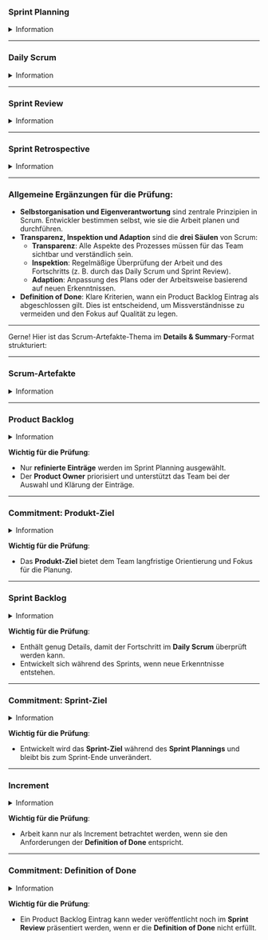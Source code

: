 ### Sprint Planning

<details>
<summary>Information</summary>

- **Zweck**: Der Sprint startet mit der Planung der zu erledigenden Arbeit. Das Ziel ist es, eine klare Struktur zu schaffen, was im Sprint erreicht werden soll.

- **Teilnehmer**: Scrum Team (Product Owner, Scrum Master, Developer); andere können zur Beratung hinzugezogen werden.

- **Wichtige Themen**:

  1. **Warum ist dieser Sprint wertvoll?** – Der **Product Owner** schlägt vor, wie das Produkt seinen Wert steigern könnte, und das Team definiert gemeinsam ein **Sprint-Ziel**.
  2. **Was kann in diesem Sprint abgeschlossen werden?** – Developer und Product Owner wählen zusammen Einträge aus dem **Product Backlog** aus.
  3. **Wie wird die Arbeit erledigt?** – Die Developer planen, wie sie die Arbeit umsetzen. Niemand außer den Developern sagt, wie sie arbeiten sollen (Selbstorganisation).

- **Ergebnis**: Ein **Sprint Backlog** besteht aus:
  - Sprint-Ziel,
  - Ausgewählten Product Backlog Einträgen,
  - Plan zur Lieferung.
- **Dauer**: Maximal 8 Stunden für einen einmonatigen Sprint, kürzer für kürzere Sprints.

- **Wichtiger Punkt für die Prüfung**: Ein gut definiertes **Sprint-Ziel** gibt dem Team Orientierung und sollte stets am Ende des Sprint Plannings festgelegt werden.

</details>

---

### Daily Scrum

<details>
<summary>Information</summary>

- **Zweck**: Überprüfung des Fortschritts in Richtung des **Sprint-Ziels** und eventuelle Anpassung des **Sprint Backlogs**.

- **Teilnehmer**: Developer. Der **Product Owner** und **Scrum Master** können teilnehmen, wenn sie aktiv am Sprint Backlog arbeiten.

- **Struktur**: Die Developer entscheiden selbst über die Struktur, solange das Meeting den **Fokus** auf das Sprint-Ziel behält und einen Plan für den nächsten Tag erstellt.

- **Dauer**: 15 Minuten, täglich zur gleichen Zeit und am gleichen Ort.

- **Wichtige Punkte für die Prüfung**:
  - **Selbstorganisation und Eigenverantwortung** der Developer: Sie steuern das Meeting selbst.
  - **Fokus auf das Sprint-Ziel**: Das Daily Scrum dient nicht nur zur Statusabfrage, sondern als Mittel zur Feinjustierung der Arbeit.
  - **Wichtige Fragen**: Was habe ich gestern gemacht? Was werde ich heute tun? Gibt es Hindernisse?
  - **Keine Statusmeetings für den Scrum Master**: Der Scrum Master moderiert nicht, es sei denn, das Team benötigt Unterstützung.

</details>

---

### Sprint Review

<details>
<summary>Information</summary>

- **Zweck**: Überprüfung der Arbeit des Sprints und Festlegung von Anpassungen für die Zukunft.

- **Teilnehmer**: Scrum Team und Stakeholder.

- **Inhalte**:

  - Präsentation des fertigen **Inkrements** (erfüllte **Definition of Done**).
  - Diskussion über den Fortschritt in Richtung des **Produkt-Ziels** und notwendige Anpassungen.
  - Möglichkeit, das **Product Backlog** anzupassen, basierend auf Feedback oder neuen Erkenntnissen.

- **Dauer**: Maximal 4 Stunden für einen einmonatigen Sprint, kürzer für kürzere Sprints.

- **Wichtiger Punkt für die Prüfung**: Das **Sprint Review** ist ein **Arbeitstermin**, keine reine Präsentation. Das Team interagiert aktiv mit den Stakeholdern, um künftige Schritte zu besprechen.

</details>

---

### Sprint Retrospective

<details>
<summary>Information</summary>

- **Zweck**: Reflexion über den vergangenen Sprint, um die **Effektivität und Qualität** des Teams zu verbessern.

- **Teilnehmer**: Scrum Team (Product Owner ist optional).

- **Inhalte**:
  - Diskussion über das, was gut lief, was nicht gut lief, und wie das Team Verbesserungen umsetzen kann.
  - Überprüfung von Prozessen, Werkzeugen, Zusammenarbeit und der **Definition of Done**.
  - Identifizierung von konkreten Maßnahmen zur Verbesserung, die im nächsten Sprint umgesetzt werden können.
- **Dauer**: Maximal 3 Stunden für einen einmonatigen Sprint, kürzer für kürzere Sprints.

- **Wichtiger Punkt für die Prüfung**:
  - Die Sprint Retrospektive fördert die **kontinuierliche Verbesserung** des Teams.
  - Änderungen, die während der Retrospektive besprochen werden, sollten **sofort umgesetzt** werden, um die Effektivität des Teams zu erhöhen.

</details>

---

### Allgemeine Ergänzungen für die Prüfung:

- **Selbstorganisation und Eigenverantwortung** sind zentrale Prinzipien in Scrum. Entwickler bestimmen selbst, wie sie die Arbeit planen und durchführen.
- **Transparenz, Inspektion und Adaption** sind die **drei Säulen** von Scrum:
  - **Transparenz**: Alle Aspekte des Prozesses müssen für das Team sichtbar und verständlich sein.
  - **Inspektion**: Regelmäßige Überprüfung der Arbeit und des Fortschritts (z. B. durch das Daily Scrum und Sprint Review).
  - **Adaption**: Anpassung des Plans oder der Arbeitsweise basierend auf neuen Erkenntnissen.
- **Definition of Done**: Klare Kriterien, wann ein Product Backlog Eintrag als abgeschlossen gilt. Dies ist entscheidend, um Missverständnisse zu vermeiden und den Fokus auf Qualität zu legen.

---

Gerne! Hier ist das Scrum-Artefakte-Thema im **Details & Summary**-Format strukturiert:

---

### **Scrum-Artefakte**

<details>
<summary> Information </summary>

- **Definition**: Repräsentieren Arbeit oder Wert und maximieren Transparenz, um den Fortschritt nachvollziehbar zu machen.
- **Commitments**:
  - **Product Backlog** → **Produkt-Ziel**.
  - **Sprint Backlog** → **Sprint-Ziel**.
  - **Increment** → **Definition of Done**.
- **Ziel**: Stärkung der **Empirie** (Transparenz, Inspektion und Adaption) und der **Scrum-Werte**.

</details>

---

### **Product Backlog**

<details>
<summary> Information </summary>

- **Definition**: Eine geordnete Liste von Elementen, die zur Verbesserung des Produkts notwendig sind.
- **Einzige Quelle der Arbeit** für das Scrum Team.
- **Refinement**: Einträge werden kontinuierlich in kleinere und präzisere Elemente zerlegt.
- **Verantwortung**: Developer schätzen die Größe der Einträge, der **Product Owner** hilft bei der Klarstellung.
- **Ziel**: Transparente und präzise Einträge, die als „bereit“ für den Sprint gelten.

</details>

**Wichtig für die Prüfung**:

- Nur **refinierte Einträge** werden im Sprint Planning ausgewählt.
- Der **Product Owner** priorisiert und unterstützt das Team bei der Auswahl und Klärung der Einträge.

---

### **Commitment: Produkt-Ziel**

<details>
<summary> Information </summary>

- **Definition**: Langfristiges Ziel des Scrum Teams, welches die Richtung für die Produktentwicklung vorgibt.
- **Ort**: Das **Produkt-Ziel** ist Teil des **Product Backlogs**.
- **Ziel**: Das Scrum Team muss dieses Ziel erfüllen oder aufgeben, bevor es ein neues Produkt-Ziel annimmt.

</details>

**Wichtig für die Prüfung**:

- Das **Produkt-Ziel** bietet dem Team langfristige Orientierung und Fokus für die Planung.

---

### **Sprint Backlog**

<details>
<summary> Information </summary>

- **Definition**: Eine Sammlung von:
  1. **Sprint-Ziel** (Wofür?).
  2. **Ausgewählten Backlog-Einträgen** (Was?).
  3. **Umsetzbarem Plan** zur Lieferung des Increments (Wie?).
- **Verantwortung**: Das Sprint Backlog wird von den Developern erstellt und kontinuierlich aktualisiert.
- **Ziel**: Ein Echtzeitbild der aktuellen Sprint-Arbeit und Fortschritt.

</details>

**Wichtig für die Prüfung**:

- Enthält genug Details, damit der Fortschritt im **Daily Scrum** überprüft werden kann.
- Entwickelt sich während des Sprints, wenn neue Erkenntnisse entstehen.

---

### **Commitment: Sprint-Ziel**

<details>
<summary> Information </summary>

- **Definition**: Die einzige Zielsetzung für den Sprint, die Flexibilität bei der Umsetzung bietet.
- **Ort**: Das **Sprint-Ziel** wird im **Sprint Planning** festgelegt und dem **Sprint Backlog** hinzugefügt.
- **Ziel**: Es schafft Kohärenz und Fokus, damit das Scrum Team auf ein gemeinsames Ziel hinarbeitet.

</details>

**Wichtig für die Prüfung**:

- Entwickelt wird das **Sprint-Ziel** während des **Sprint Plannings** und bleibt bis zum Sprint-Ende unverändert.

---

### **Increment**

<details>
<summary> Information </summary>

- **Definition**: Ein nutzbares Ergebnis, das einen Fortschritt zum **Produkt-Ziel** darstellt.
- **Eigenschaften**: Jedes Increment baut auf den vorherigen auf, und sie müssen zusammenarbeiten.
- **Verwendung**: Ein Increment kann während des Sprints geliefert werden, unabhängig vom Sprint Review.

</details>

**Wichtig für die Prüfung**:

- Arbeit kann nur als Increment betrachtet werden, wenn sie den Anforderungen der **Definition of Done** entspricht.

---

### **Commitment: Definition of Done**

<details>
<summary> Information </summary>

- **Definition**: Formale Beschreibung des Zustands, den ein Increment erreichen muss, um als „fertig“ betrachtet zu werden.
- **Ziel**: Sicherzustellen, dass alle Teammitglieder das gleiche Verständnis von „fertig“ haben.
- **Verantwortung**: Die Developer müssen sicherstellen, dass alle Arbeiten die **Definition of Done** erfüllen.

</details>

**Wichtig für die Prüfung**:

- Ein Product Backlog Eintrag kann weder veröffentlicht noch im **Sprint Review** präsentiert werden, wenn er die **Definition of Done** nicht erfüllt.
